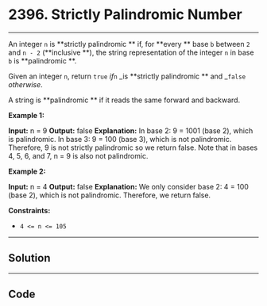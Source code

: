 # 2396. Strictly Palindromic Number

---

An integer `n` is **strictly palindromic ** if, for **every ** base `b` between `2` and `n - 2` (**inclusive **), the string representation of the integer `n` in base `b` is **palindromic **.

Given an integer `n`, return `true` _if_`n` _is **strictly palindromic ** and _`false` _otherwise_.

A string is **palindromic ** if it reads the same forward and backward.

 

**Example 1:**


**Input:** n = 9
**Output:** false
**Explanation:** In base 2: 9 = 1001 (base 2), which is palindromic.
In base 3: 9 = 100 (base 3), which is not palindromic.
Therefore, 9 is not strictly palindromic so we return false.
Note that in bases 4, 5, 6, and 7, n = 9 is also not palindromic.


**Example 2:**


**Input:** n = 4
**Output:** false
**Explanation:** We only consider base 2: 4 = 100 (base 2), which is not palindromic.
Therefore, we return false.



 

**Constraints:**

  * `4 <= n <= 105`

---

## Solution



---

## Code
```python


```